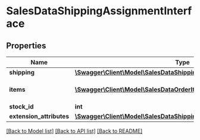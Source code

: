 # SalesDataShippingAssignmentInterface

## Properties
Name | Type | Description | Notes
------------ | ------------- | ------------- | -------------
**shipping** | [**\Swagger\Client\Model\SalesDataShippingInterface**](SalesDataShippingInterface.md) |  | 
**items** | [**\Swagger\Client\Model\SalesDataOrderItemInterface[]**](SalesDataOrderItemInterface.md) | Order items of shipping assignment | 
**stock_id** | **int** | Stock id | [optional] 
**extension_attributes** | [**\Swagger\Client\Model\SalesDataShippingAssignmentExtensionInterface**](SalesDataShippingAssignmentExtensionInterface.md) |  | [optional] 

[[Back to Model list]](../README.md#documentation-for-models) [[Back to API list]](../README.md#documentation-for-api-endpoints) [[Back to README]](../README.md)


